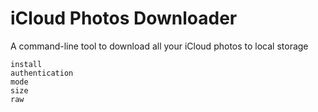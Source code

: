 # iCloud Photos Downloader

A command-line tool to download all your iCloud photos to local storage

```{toctree}
install
authentication
mode
size
raw
```
